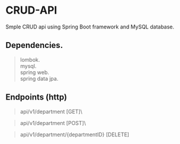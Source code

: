 # CRUD-API

Smple CRUD api using Spring Boot framework and MySQL database.

## Dependencies.
> lombok.\
> mysql.\
> spring web.\
> spring data jpa.

## Endpoints (http)
> api/v1/department [GET]\

> api/v1/department [POST]\

> api/v1/department/{departmentID} [DELETE]
